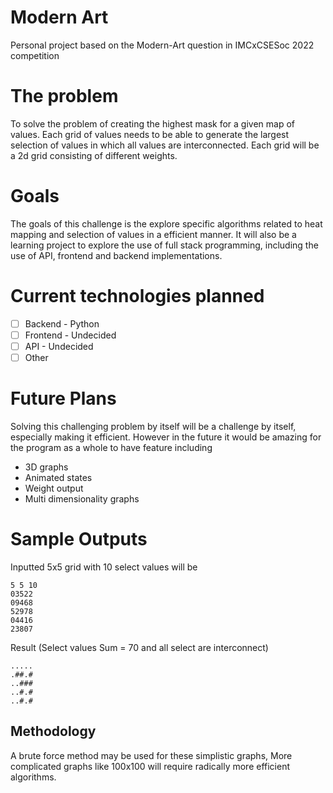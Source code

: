 # Modern Art
 Personal project based on the Modern-Art question in IMCxCSESoc 2022 competition 


# The problem
 To solve the problem of creating the highest mask for a given map of values. 
 Each grid of values needs to be able to generate the largest selection of values in which all values are interconnected. 
 Each grid will be a 2d grid consisting of different weights.

# Goals
 The goals of this challenge is the explore specific algorithms related to heat mapping and selection of values in a efficient manner. 
 It will also be a learning project to explore the use of full stack programming, including the use of API, frontend and backend implementations.

# Current technologies planned
- [ ] Backend - Python
- [ ] Frontend - Undecided 
- [ ] API - Undecided
- [ ] Other

# Future Plans
 Solving this challenging problem by itself will be a challenge by itself, especially making it efficient. 
 However in the future it would be amazing for the program as a whole to have feature including

- 3D graphs
- Animated states
- Weight output
- Multi dimensionality graphs 

# Sample Outputs 

Inputted 5x5 grid with 10 select values will be 

```
5 5 10
03522
09468
52978
04416
23807
```

Result (Select values Sum = 70 and all select are interconnect)
```
.....
.##.#
..###
..#.#
..#.#
```

## Methodology
A brute force method may be used for these simplistic graphs, More complicated graphs like 100x100 will require radically more efficient algorithms.